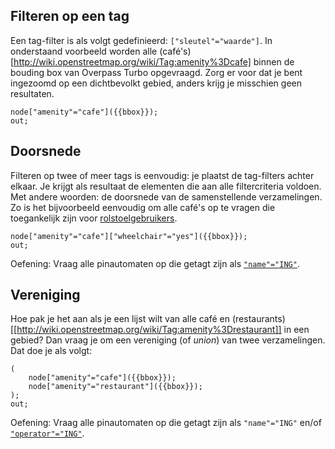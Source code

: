 ## Filteren op een tag
Een tag-filter is als volgt gedefinieerd: ```["sleutel"="waarde"]```. In onderstaand voorbeeld worden alle (café's)[http://wiki.openstreetmap.org/wiki/Tag:amenity%3Dcafe] binnen de bouding box van Overpass Turbo opgevraagd. Zorg er voor dat je bent ingezoomd op een dichtbevolkt gebied, anders krijg je misschien geen resultaten.

```
node["amenity"="cafe"]({{bbox}});
out;
```

## Doorsnede
Filteren op twee of meer tags is eenvoudig: je plaatst de tag-filters achter elkaar. Je krijgt als resultaat de elementen die aan alle filtercriteria voldoen. Met andere woorden: de doorsnede van de samenstellende verzamelingen. Zo is het bijvoorbeeld eenvoudig om alle café's op te vragen die toegankelijk zijn voor [rolstoelgebruikers](http://wiki.openstreetmap.org/wiki/Key:wheelchair).

```
node["amenity"="cafe"]["wheelchair"="yes"]({{bbox}});
out;
```

Oefening: Vraag alle pinautomaten op die getagt zijn als [```"name"="ING"```](http://wiki.openstreetmap.org/wiki/Key:name).

## Vereniging
Hoe pak je het aan als je een lijst wilt van alle café en (restaurants)[[http://wiki.openstreetmap.org/wiki/Tag:amenity%3Drestaurant]] in een gebied? Dan vraag je om een vereniging (of _union_) van twee verzamelingen. Dat doe je als volgt:

```
(
	node["amenity"="cafe"]({{bbox}});
	node["amenity"="restaurant"]({{bbox}});
);
out;
```

Oefening: Vraag alle pinautomaten op die getagt zijn als ```"name"="ING"``` en/of [```"operator"="ING"```](http://wiki.openstreetmap.org/wiki/Key:operator).

